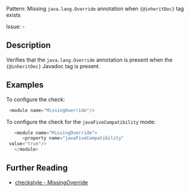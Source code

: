 Pattern: Missing `java.lang.Override` annotation when `{@inheritDoc}` tag exists

Issue: -

## Description

Verifies that the `java.lang.Override` annotation is present when the `{@inheritDoc}` Javadoc tag is present.

## Examples

To configure the check:


```java
 <module name="MissingOverride"/>
```
        

To configure the check for the `javaFiveCompatibility` mode: 


```java
   <module name="MissingOverride">
      <property name="javaFiveCompatibility"
 value="true"/>
   </module>
```

## Further Reading

* [checkstyle - MissingOverride](http://checkstyle.sourceforge.net/config_annotation.html#MissingOverride)
